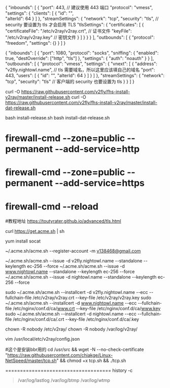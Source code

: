 {
  "inbounds": [
    {
      "port": 443, // 建议使用 443 端口
      "protocol": "vmess",    
      "settings": {
        "clients": [
          {
            "id": "",  
            "alterId": 64
          }
        ]
      },
      "streamSettings": {
        "network": "tcp",
        "security": "tls", // security 要设置为 tls 才会启用 TLS
        "tlsSettings": {
          "certificates": [
            {
              "certificateFile": "/etc/v2ray/v2ray.crt", // 证书文件
              "keyFile": "/etc/v2ray/v2ray.key" // 密钥文件
            }
          ]
        }
      }
    }
  ],
  "outbounds": [
    {
      "protocol": "freedom",
      "settings": {}
    }
  ]
}


{
  "inbounds": [
    {
      "port": 1080,
      "protocol": "socks",
      "sniffing": {
        "enabled": true,
        "destOverride": ["http", "tls"]
      },
      "settings": {
        "auth": "noauth"
      }
    }
  ],
  "outbounds": [
    {
      "protocol": "vmess",
      "settings": {
        "vnext": [
          {
            "address": "v2fly.nightowl.name", // tls 需要域名，所以这里应该填自己的域名
            "port": 443,
            "users": [
              {
                "id": "",
                "alterId": 64
              }
            ]
          }
        ]
      },
      "streamSettings": {
        "network": "tcp",
        "security": "tls" // 客户端的 security 也要设置为 tls
      }
    }
  ]
}



curl -O https://raw.githubusercontent.com/v2fly/fhs-install-v2ray/master/install-release.sh
curl -O https://raw.githubusercontent.com/v2fly/fhs-install-v2ray/master/install-dat-release.sh

bash install-release.sh
bash install-dat-release.sh

# firewall-cmd --zone=public --permanent --add-service=http
# firewall-cmd --zone=public --permanent --add-service=https
# firewall-cmd --reload

#教程地址
https://toutyrater.github.io/advanced/tls.html

curl  https://get.acme.sh | sh

yum install socat

~/.acme.sh/acme.sh --register-account -m v138468@gmail.com

~/.acme.sh/acme.sh --issue -d v2fly.nightowl.name --standalone --keylength ec-256 --force
~/.acme.sh/acme.sh --issue -d www.nightowl.name --standalone --keylength ec-256 --force
~/.acme.sh/acme.sh --issue -d nightowl.name --standalone --keylength ec-256 --force

sudo ~/.acme.sh/acme.sh --installcert -d v2fly.nightowl.name --ecc --fullchain-file /etc/v2ray/v2ray.crt --key-file /etc/v2ray/v2ray.key
sudo ~/.acme.sh/acme.sh --installcert -d www.nightowl.name --ecc --fullchain-file /etc/nginx/conf.d/ca/www.crt --key-file /etc/nginx/conf.d/ca/www.key
sudo ~/.acme.sh/acme.sh --installcert -d nightowl.name --ecc --fullchain-file /etc/nginx/conf.d/ca/.crt --key-file /etc/nginx/conf.d/ca/.key

chown -R nobody /etc/v2ray/
chown -R nobody /var/log/v2ray/

vim /usr/local/etc/v2ray/config.json


#这个是安装bbr用的
cd /usr/src && wget -N --no-check-certificate "https://raw.githubusercontent.com/chiakge/Linux-NetSpeed/master/tcp.sh" && chmod +x tcp.sh && ./tcp.sh


====================================
history -c
> /var/log/lastlog
>/var/log/btmp
>/var/log/wtmp
